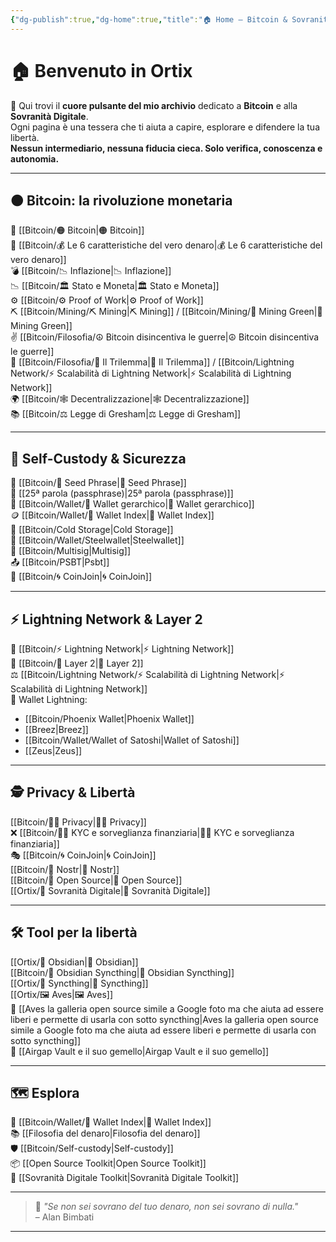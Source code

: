 ```yaml
---
{"dg-publish":true,"dg-home":true,"title":"🏠 Home – Bitcoin & Sovranità Digitale","tags":["Indice","Home","Bitcoin","Sovranità","Educazione","Obsidian","gardenEntry"],"date":"2025-07-09","permalink":"/bitcoin/benvenuto-in-ortix/","dgPassFrontmatter":true}
---
```



# 🏠 Benvenuto in Ortix

🧭 Qui trovi il **cuore pulsante del mio archivio** dedicato a **Bitcoin** e alla **Sovranità Digitale**.  
Ogni pagina è una tessera che ti aiuta a capire, esplorare e difendere la tua libertà.  
**Nessun intermediario, nessuna fiducia cieca. Solo verifica, conoscenza e autonomia.**

---

## 🟠 **Bitcoin: la rivoluzione monetaria**

📌 [[Bitcoin/🟠 Bitcoin\|🟠 Bitcoin]]  
📜 [[Bitcoin/💰 Le 6 caratteristiche del vero denaro\|💰 Le 6 caratteristiche del vero denaro]]  
💣 [[Bitcoin/📉 Inflazione\|📉 Inflazione]]  
📉 [[Bitcoin/🏛️ Stato e Moneta\|🏛️ Stato e Moneta]]  
⚙️ [[Bitcoin/⚙️  Proof of Work\|⚙️  Proof of Work]]  
⛏️ [[Bitcoin/Mining/⛏️ Mining\|⛏️ Mining]] / [[Bitcoin/Mining/🌱 Mining Green\|🌱 Mining Green]]  
✌️ [[Bitcoin/Filosofia/☮️ Bitcoin disincentiva le guerre\|☮️ Bitcoin disincentiva le guerre]]  
🧪 [[Bitcoin/Filosofia/🔺 Il Trilemma\|🔺 Il Trilemma]] / [[Bitcoin/Lightning Network/⚡ Scalabilità di Lightning Network\|⚡ Scalabilità di Lightning Network]]  
🌍 [[Bitcoin/🕸️ Decentralizzazione\|🕸️ Decentralizzazione]]  
📚 [[Bitcoin/⚖️ Legge di Gresham\|⚖️ Legge di Gresham]]

---

## 🔐 **Self-Custody & Sicurezza**

🧠 [[Bitcoin/🧠 Seed Phrase\|🧠 Seed Phrase]]  
🔏 [[25ª parola (passphrase)\|25ª parola (passphrase)]]  
🌳 [[Bitcoin/Wallet/🌳 Wallet gerarchico\|🌳 Wallet gerarchico]]  
🪙 [[Bitcoin/Wallet/🧭 Wallet Index\|🧭 Wallet Index]]  
🧊 [[Bitcoin/Cold Storage\|Cold Storage]]  
🧱 [[Bitcoin/Wallet/Steelwallet\|Steelwallet]]  
🔑 [[Bitcoin/Multisig\|Multisig]]  
📤 [[Bitcoin/PSBT\|Psbt]]  
🔄 [[Bitcoin/🌀 CoinJoin\|🌀 CoinJoin]]

---

## ⚡ **Lightning Network & Layer 2**

📡 [[Bitcoin/⚡ Lightning Network\|⚡ Lightning Network]]  
🧩 [[Bitcoin/🧱 Layer 2\|🧱 Layer 2]]  
⚖️ [[Bitcoin/Lightning Network/⚡ Scalabilità di Lightning Network\|⚡ Scalabilità di Lightning Network]]  
🚀 Wallet Lightning:
- [[Bitcoin/Phoenix Wallet\|Phoenix Wallet]]
- [[Breez\|Breez]]
- [[Bitcoin/Wallet/Wallet of Satoshi\|Wallet of Satoshi]]
- [[Zeus\|Zeus]]

---

## 🕵️ **Privacy & Libertà**

[[Bitcoin/🕵️‍♂️ Privacy\|🕵️‍♂️ Privacy]]  
❌ [[Bitcoin/🕵️‍♂️  KYC e sorveglianza finanziaria\|🕵️‍♂️  KYC e sorveglianza finanziaria]]  
🎭 [[Bitcoin/🌀 CoinJoin\|🌀 CoinJoin]]  
 [[Bitcoin/📡 Nostr\|📡 Nostr]]  
 [[Bitcoin/🧬 Open Source\|🧬 Open Source]]  
[[Ortix/🧭 Sovranità Digitale\|🧭 Sovranità Digitale]]

---

## 🛠️ **Tool per la libertà**

[[Ortix/🔄 Obsidian\|🔄 Obsidian]]  
[[Bitcoin/🔄 Obsidian Syncthing\|🔄 Obsidian Syncthing]]  
[[Ortix/🔄 Syncthing\|🔄 Syncthing]]  
[[Ortix/🖼️ Aves\|🖼️ Aves]]  
📸 [[Aves la galleria open source simile a Google foto ma che aiuta ad essere liberi e permette di usarla con sotto syncthing\|Aves la galleria open source simile a Google foto ma che aiuta ad essere liberi e permette di usarla con sotto syncthing]]  
🧱 [[Airgap Vault e il suo gemello\|Airgap Vault e il suo gemello]]

---

## 🗺️ **Esplora**

🔗 [[Bitcoin/Wallet/🧭 Wallet Index\|🧭 Wallet Index]]  
📚 [[Filosofia del denaro\|Filosofia del denaro]]  
🛡️ [[Bitcoin/Self-custody\|Self-custody]]  
📦 [[Open Source Toolkit\|Open Source Toolkit]]  
🧭 [[Sovranità Digitale Toolkit\|Sovranità Digitale Toolkit]] 

---

> 🧡 _"Se non sei sovrano del tuo denaro, non sei sovrano di nulla."_  
> – Alan Bimbati

---
